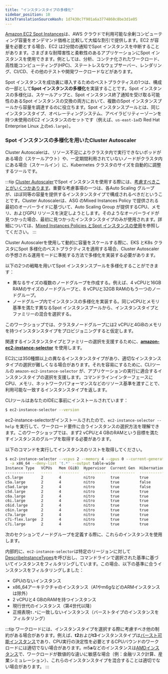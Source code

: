 ```yaml
---
title: "インスタンスタイプの多様化"
sidebar_position: 10
kiteTranslationSourceHash: 1d7430c7f901a6a3774860c8be3d1e05
---
```


[Amazon EC2 Spot Instances](https://aws.amazon.com/ec2/spot/)は、AWS クラウドで利用可能な余剰コンピューティング容量をオンデマンド価格と比較して大幅な割引で提供します。EC2 が容量を必要とする場合、EC2 は2分間の通知でSpot インスタンスを中断することがあります。さまざまな耐障害性と柔軟性のあるアプリケーションにSpot インスタンスを使用できます。例としては、分析、コンテナ化されたワークロード、高性能コンピューティング(HPC)、ステートレスなウェブサーバー、レンダリング、CI/CD、その他のテストや開発ワークロードなどがあります。

Spot インスタンスを成功裏に導入するためのベストプラクティスの1つは、構成の一部として**Spot インスタンスの多様化**を実装することです。Spot インスタンスの多様化は、スケールアップと、Spot インスタンス終了通知を受け取る可能性のあるSpot インスタンスの交換の両方において、複数のSpot インスタンスプールから容量を調達するのに役立ちます。Spot インスタンスプールとは、同じインスタンスタイプ、オペレーティングシステム、アベイラビリティーゾーンを持つ未使用のEC2 インスタンスのセットです（例えば、`us-east-1a`の Red Hat Enterprise Linux 上の`m5.large`）。

### Spot インスタンスの多様化を用いたCluster Autoscaler

Cluster Autoscalerは、リソース不足によりクラスタ内で実行できないポッドがある場合（スケールアウト）や、一定期間利用されていないノードがクラスタ内にある場合（スケールイン）に、Kubernetes クラスタのサイズを自動的に調整するツールです。

:::tip
[Cluster Autoscaler](https://github.com/kubernetes/autoscaler/tree/master/cluster-autoscaler)でSpot インスタンスを使用する際には、[考慮すべきことがいくつかあります](https://github.com/kubernetes/autoscaler/blob/master/cluster-autoscaler/cloudprovider/aws/README.md)。重要な考慮事項の一つは、各Auto Scaling グループが、ほぼ同等の容量を提供するインスタンスタイプで構成されるべきだということです。Cluster Autoscalerは、ASG のMixed Instances Policy で提供される最初のオーバーライドに基づいて、Auto Scaling Group が提供するCPU、メモリ、およびGPU リソースを決定しようとします。そのようなオーバーライドが見つかった場合、最初に見つかったインスタンスタイプのみが使用されます。詳細については、[Mixed Instances Policies とSpot インスタンスの使用](https://github.com/kubernetes/autoscaler/blob/master/cluster-autoscaler/cloudprovider/aws/README.md#Using-Mixed-Instances-Policies-and-Spot-Instances)を参照してください。
:::

Cluster Autoscalerを使用して動的に容量をスケールする際に、EKS とK8s クラスタにSpot 多様化のベストプラクティスを適用する場合、Cluster Autoscalerの予想される運用モードに準拠する方法で多様化を実装する必要があります。

以下の2つの戦略を用いてSpot インスタンスプールを多様化することができます：

- 異なるサイズの複数のノードグループを作成する。例えば、4 vCPUと16GB RAMのサイズのノードグループと、8 vCPUと32GB RAMのもう一つのノードグループ。
- ノードグループ内でインスタンスの多様化を実装する。同じvCPUとメモリ基準を満たす異なるSpot インスタンスプールから、インスタンスタイプとファミリーの混合を選択する。

このワークショップでは、クラスタノードグループには2 vCPUと4GiBのメモリを持つインスタンスタイプをプロビジョニングすると仮定します。

関連するインスタンスタイプとファミリーの選択を支援するために、**[amazon-ec2-instance-selector](https://github.com/aws/amazon-ec2-instance-selector)** を使用します。

EC2には350種類以上の異なるインスタンスタイプがあり、適切なインスタンスタイプの選択が難しくなる場合があります。それを容易にするために、CLIツールの `amazon-ec2-instance-selector` が、アプリケーションの実行に適合するインスタンスタイプの選択を支援します。コマンドラインインターフェースにCPU、メモリ、ネットワークパフォーマンスなどのリソース基準を渡すことで、利用可能な一致するインスタンスタイプを返します。

CLIツールはあなたのIDEに事前にインストールされています：

```bash
$ ec2-instance-selector --version
```

ec2-instance-selectorがインストールされたので、`ec2-instance-selector --help` を実行して、ワークロード要件に合うインスタンスの選択方法を理解できます。このワークショップでは、まず2 vCPUと4 GBのRAMという目標を満たすインスタンスのグループを取得する必要があります。

以下のコマンドを実行してインスタンスのリストを取得してください。

```bash
$ ec2-instance-selector --vcpus 2 --memory 4 --gpus 0 --current-generation \
  -a x86_64 --deny-list 't.*' --output table-wide
Instance Type   VCPUs   Mem (GiB)  Hypervisor  Current Gen  Hibernation Support  CPU Arch  Network Performance  ENIs    GPUs    GPU Mem (GiB)  GPU Info  On-Demand Price/Hr  Spot Price/Hr
-------------   -----   ---------  ----------  -----------  -------------------  --------  -------------------  ----    ----    -------------  --------  ------------------  -------------
c5.large        2       4          nitro       true         true                 x86_64    Up to 10 Gigabit     3       0       0              none      $0.085              $0.0344
c5a.large       2       4          nitro       true         false                x86_64    Up to 10 Gigabit     3       0       0              none      $0.077              $0.0275
c5ad.large      2       4          nitro       true         false                x86_64    Up to 10 Gigabit     3       0       0              none      $0.086              $0.0403
c5d.large       2       4          nitro       true         true                 x86_64    Up to 10 Gigabit     3       0       0              none      $0.096              $0.0468
c6a.large       2       4          nitro       true         true                 x86_64    Up to 12.5 Gigabit   3       0       0              none      $0.0765             $0.0313
c6i.large       2       4          nitro       true         true                 x86_64    Up to 12.5 Gigabit   3       0       0              none      $0.085              $0.0351
c6id.large      2       4          nitro       true         true                 x86_64    Up to 12.5 Gigabit   3       0       0              none      $0.1008             $0.0472
c6in.large      2       4          nitro       true         true                 x86_64    Up to 25 Gigabit     3       0       0              none      $0.1134             $0.0396
c7a.large       2       4          nitro       true         true                 x86_64    Up to 12.5 Gigabit   3       0       0              none      $0.10264            $0.0338
c7i-flex.large  2       4          nitro       true         true                 x86_64    Up to 12.5 Gigabit   3       0       0              none      $0.08479            $0.0419
c7i.large       2       4          nitro       true         true                 x86_64    Up to 12.5 Gigabit   3       0       0              none      $0.08925            $0.031
```

次のセクションでノードグループを定義する際に、これらのインスタンスを使用します。

内部的に、`ec2-instance-selector`は特定のリージョンに対して[DescribeInstanceTypes](https://docs.aws.amazon.com/AWSEC2/latest/APIReference/API_DescribeInstanceTypes.html)を呼び出し、コマンドラインで選択された基準に基づいてインスタンスをフィルタリングしています。この場合、以下の基準に合うインスタンスをフィルタリングしました：

- GPUのないインスタンス
- x86_64アーキテクチャのインスタンス（A1やm6gなどのARMインスタンスは除外）
- 2 vCPUと4 GBのRAMを持つインスタンス
- 現行世代のインスタンス（第4世代以降）
- 正規表現`t.*`に一致しないインスタンス（バーストタイプのインスタンスをフィルタリング）

:::tip
ワークロードには、インスタンスタイプを選択する際に考慮すべき他の制約がある場合があります。例えば、**t2**および**t3**インスタンスタイプは[バースト可能インスタンス](https://docs.aws.amazon.com/AWSEC2/latest/UserGuide/burstable-performance-instances.html)であり、CPU実行の決定性を必要とするCPUバウンドのワークロードには適切でない場合があります。m5**a**などのインスタンスは[AMDインスタンス](https://aws.amazon.com/ec2/amd/)で、ワークロードが数値的な違いに敏感な場合（例：金融リスク計算、産業シミュレーション）、これらのインスタンスタイプを混合することは適切でない場合があります。
:::
